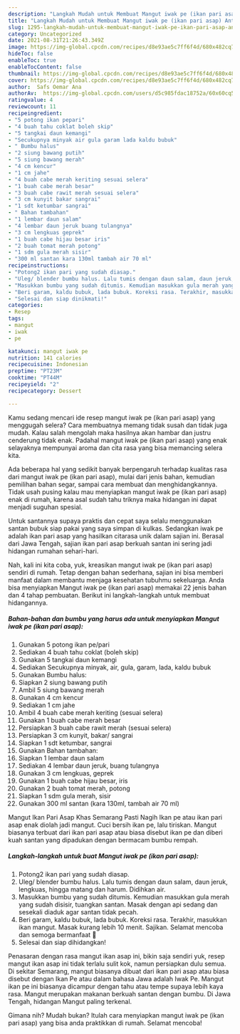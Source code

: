 ```yaml
---
description: "Langkah Mudah untuk Membuat Mangut iwak pe (ikan pari asap) Anti Gagal"
title: "Langkah Mudah untuk Membuat Mangut iwak pe (ikan pari asap) Anti Gagal"
slug: 1295-langkah-mudah-untuk-membuat-mangut-iwak-pe-ikan-pari-asap-anti-gagal
category: Uncategorized
date: 2021-08-31T21:26:43.349Z
image: https://img-global.cpcdn.com/recipes/d8e93ae5c7ff6f4d/680x482cq70/mangut-iwak-pe-ikan-pari-asap-foto-resep-utama.jpg
hideToc: false
enableToc: true
enableTocContent: false
thumbnail: https://img-global.cpcdn.com/recipes/d8e93ae5c7ff6f4d/680x482cq70/mangut-iwak-pe-ikan-pari-asap-foto-resep-utama.jpg
cover: https://img-global.cpcdn.com/recipes/d8e93ae5c7ff6f4d/680x482cq70/mangut-iwak-pe-ikan-pari-asap-foto-resep-utama.jpg
author:  Safs Oemar Ana
authorAv:  https://img-global.cpcdn.com/users/d5c985fdac18752a/60x60cq50/avatar.jpg
ratingvalue: 4
reviewcount: 11
recipeingredient:
- "5 potong ikan pepari"
- "4 buah tahu coklat boleh skip"
- "5 tangkai daun kemangi"
- "Secukupnya minyak air gula garam lada kaldu bubuk"
- " Bumbu halus"
- "2 siung bawang putih"
- "5 siung bawang merah"
- "4 cm kencur"
- "1 cm jahe"
- "4 buah cabe merah keriting sesuai selera"
- "1 buah cabe merah besar"
- "3 buah cabe rawit merah sesuai selera"
- "3 cm kunyit bakar sangrai"
- "1 sdt ketumbar sangrai"
- " Bahan tambahan"
- "1 lembar daun salam"
- "4 lembar daun jeruk buang tulangnya"
- "3 cm lengkuas geprek"
- "1 buah cabe hijau besar iris"
- "2 buah tomat merah potong"
- "1 sdm gula merah sisir"
- "300 ml santan kara 130ml tambah air 70 ml"
recipeinstructions:
- "Potong2 ikan pari yang sudah diasap."
- "Uleg/ blender bumbu halus. Lalu tumis dengan daun salam, daun jeruk, lengkuas, hingga matang dan harum. Didihkan air."
- "Masukkan bumbu yang sudah ditumis. Kemudian masukkan gula merah yang sudah disisir, tuangkan santan. Masak dengan api sedang dan sesekali diaduk agar santan tidak pecah."
- "Beri garam, kaldu bubuk, lada bubuk. Koreksi rasa. Terakhir, masukkan ikan mangut. Masak kurang lebih 10 menit. Sajikan. Selamat mencoba dan semoga bermanfaat 🤗"
- "Selesai dan siap dinikmati!"
categories:
- Resep
tags:
- mangut
- iwak
- pe

katakunci: mangut iwak pe 
nutrition: 141 calories
recipecuisine: Indonesian
preptime: "PT23M"
cooktime: "PT44M"
recipeyield: "2"
recipecategory: Dessert

---
```



Kamu sedang mencari ide resep mangut iwak pe (ikan pari asap) yang menggugah selera? Cara membuatnya memang tidak susah dan tidak juga mudah. Kalau salah mengolah maka hasilnya akan hambar dan justru cenderung tidak enak. Padahal mangut iwak pe (ikan pari asap) yang enak selayaknya mempunyai aroma dan cita rasa yang bisa memancing selera kita.


Ada beberapa hal yang sedikit banyak berpengaruh terhadap kualitas rasa dari mangut iwak pe (ikan pari asap), mulai dari jenis bahan, kemudian pemilihan bahan segar, sampai cara membuat dan menghidangkannya. Tidak usah pusing kalau mau menyiapkan mangut iwak pe (ikan pari asap) enak di rumah, karena asal sudah tahu triknya maka hidangan ini dapat menjadi suguhan spesial.

Untuk santannya supaya praktis dan cepat saya selalu menggunakan santan bubuk siap pakai yang saya simpan di kulkas. Sedangkan iwak pe adalah ikan pari asap yang hasilkan citarasa unik dalam sajian ini. Berasal dari Jawa Tengah, sajian ikan pari asap berkuah santan ini sering jadi hidangan rumahan sehari-hari.


Nah, kali ini kita coba, yuk, kreasikan mangut iwak pe (ikan pari asap) sendiri di rumah. Tetap dengan bahan sederhana, sajian ini bisa memberi manfaat dalam membantu menjaga kesehatan tubuhmu sekeluarga. Anda bisa menyiapkan Mangut iwak pe (ikan pari asap) memakai 22 jenis bahan dan 4 tahap pembuatan. Berikut ini langkah-langkah untuk membuat hidangannya.

<!--inarticleads1-->

##### Bahan-bahan dan bumbu yang harus ada untuk menyiapkan Mangut iwak pe (ikan pari asap):

1. Gunakan 5 potong ikan pe/pari
1. Sediakan 4 buah tahu coklat (boleh skip)
1. Gunakan 5 tangkai daun kemangi
1. Sediakan Secukupnya minyak, air, gula, garam, lada, kaldu bubuk
1. Gunakan  Bumbu halus:
1. Siapkan 2 siung bawang putih
1. Ambil 5 siung bawang merah
1. Gunakan 4 cm kencur
1. Sediakan 1 cm jahe
1. Ambil 4 buah cabe merah keriting (sesuai selera)
1. Gunakan 1 buah cabe merah besar
1. Persiapkan 3 buah cabe rawit merah (sesuai selera)
1. Persiapkan 3 cm kunyit, bakar/ sangrai
1. Siapkan 1 sdt ketumbar, sangrai
1. Gunakan  Bahan tambahan:
1. Siapkan 1 lembar daun salam
1. Sediakan 4 lembar daun jeruk, buang tulangnya
1. Gunakan 3 cm lengkuas, geprek
1. Gunakan 1 buah cabe hijau besar, iris
1. Gunakan 2 buah tomat merah, potong
1. Siapkan 1 sdm gula merah, sisir
1. Gunakan 300 ml santan (kara 130ml, tambah air 70 ml)


Mangut Ikan Pari Asap Khas Semarang Pasti Nagih Ikan pe atau ikan pari asap enak diolah jadi mangut. Cuci bersih ikan pe, lalu tiriskan. Mangut biasanya terbuat dari ikan pari asap atau biasa disebut ikan pe dan diberi kuah santan yang dipadukan dengan bermacam bumbu rempah. 

<!--inarticleads2-->

##### Langkah-langkah untuk buat Mangut iwak pe (ikan pari asap):

1. Potong2 ikan pari yang sudah diasap.
1. Uleg/ blender bumbu halus. Lalu tumis dengan daun salam, daun jeruk, lengkuas, hingga matang dan harum. Didihkan air.
1. Masukkan bumbu yang sudah ditumis. Kemudian masukkan gula merah yang sudah disisir, tuangkan santan. Masak dengan api sedang dan sesekali diaduk agar santan tidak pecah.
1. Beri garam, kaldu bubuk, lada bubuk. Koreksi rasa. Terakhir, masukkan ikan mangut. Masak kurang lebih 10 menit. Sajikan. Selamat mencoba dan semoga bermanfaat 🤗
1. Selesai dan siap dihidangkan!

Penasaran dengan rasa mangut ikan asap ini, bikin saja sendiri yuk, resep mangut ikan asap ini tidak terlalu sulit kok, namun persiapkan dulu semua. Di sekitar Semarang, mangut biasanya dibuat dari ikan pari asap atau biasa disebut dengan Ikan Pe atau dalam bahasa Jawa adalah Iwak Pe. Mangut ikan pe ini biasanya dicampur dengan tahu atau tempe supaya lebih kaya rasa. Mangut merupakan makanan berkuah santan dengan bumbu. Di Jawa Tengah, hidangan Mangut paling terkenal. 

Gimana nih? Mudah bukan? Itulah cara menyiapkan mangut iwak pe (ikan pari asap) yang bisa anda praktikkan di rumah. Selamat mencoba!
